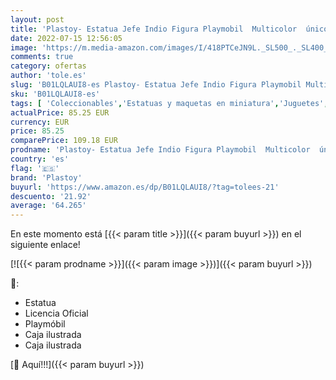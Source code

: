 ```yaml
---
layout: post
title: 'Plastoy- Estatua Jefe Indio Figura Playmobil  Multicolor  único  265 '
date: 2022-07-15 12:56:05
image: 'https://m.media-amazon.com/images/I/418PTCeJN9L._SL500_._SL400_.jpg'
comments: true
category: ofertas
author: 'tole.es'
slug: 'B01LQLAUI8-es Plastoy- Estatua Jefe Indio Figura Playmobil Multicolor...'
sku: 'B01LQLAUI8-es'
tags: [ 'Coleccionables','Estatuas y maquetas en miniatura','Juguetes','Juguetes y juegos','Merchandising y estatuas y bustos','plastoy','playmobil','🇪🇸', ]
actualPrice: 85.25 EUR
currency: EUR
price: 85.25
comparePrice: 109.18 EUR
prodname: 'Plastoy- Estatua Jefe Indio Figura Playmobil  Multicolor  único  265 '
country: 'es'
flag: '🇪🇸'
brand: 'Plastoy'
buyurl: 'https://www.amazon.es/dp/B01LQLAUI8/?tag=tolees-21'
descuento: '21.92'
average: '64.265'
---
```


En este momento está [{{< param title >}}]({{< param buyurl >}}) en el siguiente enlace!

[![{{< param prodname >}}]({{< param image >}})]({{< param buyurl >}})

🔎:

- Estatua
- Licencia Oficial
- Playmóbil
- Caja ilustrada
- Caja ilustrada

[🛒 Aquí!!!]({{< param buyurl >}})
